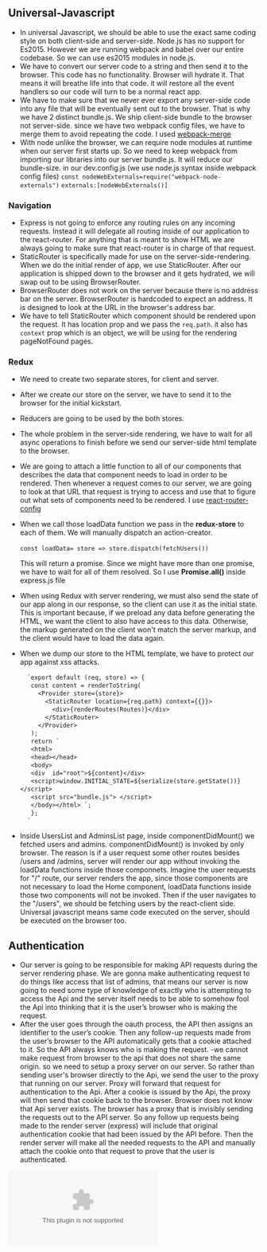 ## Universal-Javascript
- In universal Javascript, we should be able to use the exact same coding style on both client-side and server-side. Node.js has no support for Es2015. However we are running webpack and babel over our entire codebase. So we can use es2015 modules in node.js.
- We have to convert our server code to a string and then send it to the browser. This code has no functionality. Browser will hydrate it. That means it will breathe life into that code. it will restore all the event handlers so our code will turn to be a normal react app.
- We have to make sure that we never ever export any server-side code into any file that will be eventually sent out to the browser. That is why we have 2 distinct bundle.js. We ship client-side bundle to the browser not server-side. since we have two webpack config files, we have to merge them to avoid repeating the code. I used [webpack-merge](https://www.npmjs.com/package/webpack-merge)
- With node unlike the browser, we can require node modules at runtime when our server first starts up. So we need to keep webpack from importing our libraries into our server bundle.js. It will reduce our bundle-size.
  in our dev.config.js (we use node.js syntax inside webpack config files)
  `const nodeWebExternals=require("webpack-node-externals")`
  `externals:[nodeWebExternals()]`
### Navigation
- Express is not going to enforce any routing rules on any incoming requests. Instead it will delegate all routing inside of our application to the react-router. For anything that is meant to show HTML we are always going to make sure that react-router is in charge of that request.
- StaticRouter is specifically made for use on the server-side-rendering. When we do the initial render of app, we use StaticRouter. After our application is shipped down to the browser and it gets hydrated, we will swap out to be using BrowserRouter.
- BrowserRouter does not work on the server because there is no address bar on the server. BrowserRouter is hardcoded to expect an address. It is designed to look at the URL in the browser's address bar.
- We have to tell StaticRouter which component should be rendered upon the request. It has location prop and we pass the `req.path`. it also has `context` prop which is an object, we will be using for the rendering pageNotFound pages.
### Redux
- We need to create two separate stores, for client and server.
- After we create our store on the server, we have to send it to the browser for the initial kickstart.
- Reducers are going to be used by the both stores.
- The whole problem in the server-side rendering, we have to wait for all async operations to finish before we send our server-side html template to the browser.
- We are going to attach a little function to all of our components that describes the data that component needs to load in order to be rendered. Then whenever a request comes to our server, we are going to look at that URL that request is trying to access and use that to figure out what sets of components need to be rendered. I use [react-router-config](https://www.npmjs.com/package/react-router-config)
- When we call those loadData function we pass in the **redux-store** to each of them. We will manually dispatch an action-creator.
    
    `const loadData= store => store.dispatch(fetchUsers()) `
   
   This will return a promise. Since we might have more than one promise, we have to wait for all of them resolved. So I use **Promise.all()** inside express.js file
- When using Redux with server rendering, we must also send the state of our app along in our response, so the client can use it as the initial state. This is important because, if we preload any data before generating the HTML, we want the client to also have access to this data. Otherwise, the markup generated on the client won't match the server markup, and the client would have to load the data again.
- When we dump our store to the HTML template, we have to protect our app against xss attacks. 

        `export default (req, store) => {
         const content = renderToString(
           <Provider store={store}>
             <StaticRouter location={req.path} context={{}}>
               <div>{renderRoutes(Routes)}</div>
             </StaticRouter>
           </Provider>
         );
         return `
         <html>
         <head></head>
         <body>
         <div  id="root">${content}</div>
         <script>window.INITIAL_STATE=${serialize(store.getState())}</script>
         <script src="bundle.js"> </script>
         </body></html> `;
         };
        `
- Inside UsersList and AdminsList page, inside componentDidMount() we fetched users and admins. componentDidMount() is invoked by only browser. The reason is if a user request some other routes besides /users and /admins, server will render our app without invoking the loadData functions inside those componnets. Imagine the user requests for "/" route, our server renders the app, since those components are not necessary to load the Home component, loadData functions inside those two components will not be invoked. Then if the user navigates to the "/users", we should be fetching users by the react-client side. Universal javascript means same code executed on the server, should be executed on the browser too.
## Authentication
- Our server is going to be responsible for making API requests during the server rendering phase. We are gonna make authenticating request to do things like access that list of admins, that means our server is now going to need some type of knowledge of exactly who is attempting to access the Api and the server itself needs to be able to somehow fool the Api into thinking that it is the user’s browser who is making the request.
- After the user goes through the oauth process, the API then assigns an identifier to the user’s cookie. Then any follow-up requests made from the user’s browser to the API automatically gets that a cookie attached to it. So the API always knows who is making the request. 
-we cannot make request from browser to the api that does not share the same origin. so we need to setup a proxy server on our server. So rather than sending user's browser directly to the Api, we send the user to the proxy that running on our server. Proxy will forward that request for authentication to the Api. After a cookie is issued by the Api, the proxy will then send that cookie back to the browser. Browser does not know that Api server exists.  The browser has a proxy that is invisibly sending the requests out to the API server.  So any follow up requests being made to the render server (express) will include that original authentication cookie that had been issued by the API before. Then the render server will make all the needed requests to the API and manually attach the cookie onto that request to prove that the user is authenticated.
 
![communication between api and browser](https://github.com/yilmazbingo/Universal-Javascript/blob/master/img.jpeg.ps)
